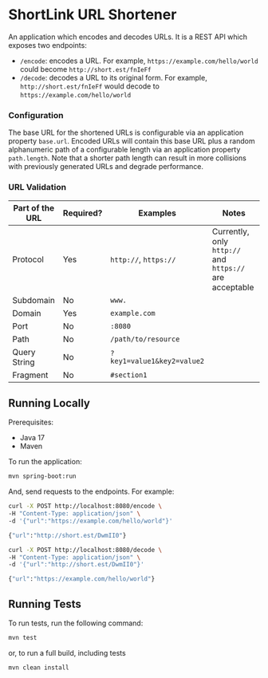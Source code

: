 # ShortLink URL Shortener

An application which encodes and decodes URLs. It is a REST API which exposes two endpoints:

- `/encode`: encodes a URL. For example, `https://example.com/hello/world` could become `http://short.est/fnIeFf`
- `/decode`: decodes a URL to its original form. For example, `http://short.est/fnIeFf` would decode
  to `https://example.com/hello/world`

### Configuration

The base URL for the shortened URLs is configurable via an application property `base.url`. Encoded URLs will contain
this base URL plus a random alphanumeric path of a configurable length via an application property `path.length`. Note
that a shorter path length can result in more collisions with previously generated URLs and degrade performance.

### URL Validation

| Part of the URL | Required? | Examples                   | Notes                                                   |
|-----------------|-----------|----------------------------|---------------------------------------------------------|
| Protocol        | Yes       | `http://`, `https://`      | Currently, only `http://` and `https://` are acceptable |
| Subdomain       | No        | `www.`                     |                                                         |
| Domain          | Yes       | `example.com`              |                                                         |
| Port            | No        | `:8080`                    |                                                         |
| Path            | No        | `/path/to/resource`        |                                                         |
| Query String    | No        | `?key1=value1&key2=value2` |                                                         |
| Fragment        | No        | `#section1`                |                                                         |

## Running Locally

Prerequisites:

- Java 17
- Maven

To run the application:

```sh
mvn spring-boot:run
```

And, send requests to the endpoints. For example:

```sh
curl -X POST http://localhost:8080/encode \
-H "Content-Type: application/json" \
-d '{"url":"https://example.com/hello/world"}'

{"url":"http://short.est/DwmII0"}
```

```sh
curl -X POST http://localhost:8080/decode \
-H "Content-Type: application/json" \
-d '{"url":"http://short.est/DwmII0"}'

{"url":"https://example.com/hello/world"}
```

## Running Tests

To run tests, run the following command:

```sh
mvn test
```

or, to run a full build, including tests

```sh
mvn clean install
```